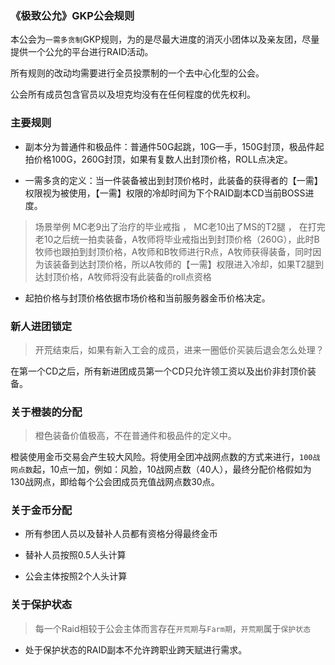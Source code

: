 ### 《极致公允》GKP公会规则

本公会为``一需多贪制``GKP规则，为的是尽最大进度的消灭小团体以及亲友团，尽量提供一个公允的平台进行RAID活动。

所有规则的改动均需要进行全员投票制的一个去中心化型的公会。

公会所有成员包含官员以及坦克均没有在任何程度的优先权利。


### 主要规则

* 副本分为普通件和极品件：普通件50G起跳，10G一手，150G封顶，极品件起拍价格100G，260G封顶，如果有复数人出封顶价格，ROLL点决定。

* 一需多贪的定义：当一件装备被出到封顶价格时，此装备的获得者的【一需】权限视为被使用，【一需】权限的冷却时间为下个RAID副本CD当前BOSS进度。

> 场景举例
> MC老9出了治疗的毕业戒指 ， MC老10出了MS的T2腿 ， 在打完老10之后统一拍卖装备，A牧师将毕业戒指出到封顶价格（260G），此时B牧师也跟拍到封顶价格，A牧师和B牧师进行R点，A牧师获得装备，同时因为该装备到达封顶价格，所以A牧师的【一需】权限进入冷却，如果T2腿到达封顶价格，A牧师将没有此装备的roll点资格


* 起拍价格与封顶价格依据市场价格和当前服务器金币价格决定。


### 新人进团锁定
> 开荒结束后，如果有新入工会的成员，进来一圈低价买装后退会怎么处理？

在第一个CD之后，所有新进团成员第一个CD只允许领工资以及出价非封顶价装备。


### 关于橙装的分配

> 橙色装备价值极高，不在普通件和极品件的定义中。

橙装使用金币交易会产生较大风险。将使用全团冲战网点数的方式来进行，``100战网点数``起，10点一加，例如：风脸，10战网点数（40人），最终分配价格假如为130战网点，即给每个公会团成员充值战网点数30点。


### 关于金币分配

* 所有参团人员以及替补人员都有资格分得最终金币

* 替补人员按照0.5人头计算

* 公会主体按照2个人头计算


### 关于保护状态

> 每一个Raid相较于公会主体而言存在``开荒期``与``Farm期``，``开荒期``属于``保护状态``

* 处于保护状态的RAID副本不允许跨职业跨天赋进行需求。

### 
